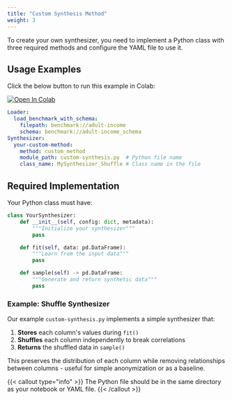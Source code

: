 ```yaml
---
title: "Custom Synthesis Method"
weight: 3
---
```


To create your own synthesizer, you need to implement a Python class with three required methods and configure the YAML file to use it.

## Usage Examples

Click the below button to run this example in Colab:

[![Open In Colab](https://colab.research.google.com/assets/colab-badge.svg)](https://colab.research.google.com/github/nics-tw/petsard/blob/main/demo/petsard-yaml/synthesizer-yaml/custom-synthesis.ipynb)

```yaml
Loader:
  load_benchmark_with_schema:
    filepath: benchmark://adult-income
    schema: benchmark://adult-income_schema
Synthesizer:
  your-custom-method:
    method: custom_method
    module_path: custom-synthesis.py  # Python file name
    class_name: MySynthesizer_Shuffle # Class name in the file
```

## Required Implementation

Your Python class must have:

```python
class YourSynthesizer:
    def __init__(self, config: dict, metadata):
        """Initialize your synthesizer"""
        pass

    def fit(self, data: pd.DataFrame):
        """Learn from the input data"""
        pass

    def sample(self) -> pd.DataFrame:
        """Generate and return synthetic data"""
        pass
```

### Example: Shuffle Synthesizer

Our example `custom-synthesis.py` implements a simple synthesizer that:
1. **Stores** each column's values during `fit()`
2. **Shuffles** each column independently to break correlations
3. **Returns** the shuffled data in `sample()`

This preserves the distribution of each column while removing relationships between columns - useful for simple anonymization or as a baseline.

{{< callout type="info" >}}
The Python file should be in the same directory as your notebook or YAML file.
{{< /callout >}}